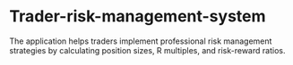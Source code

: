 # Trader-risk-management-system
The application helps  traders implement professional risk management strategies by calculating position sizes, R multiples, and risk-reward ratios.
